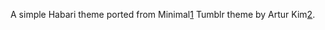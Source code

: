 A simple Habari theme ported from Minimal[1] Tumblr theme by Artur Kim[2].

[1]: http://safe.tumblr.com/theme/preview/10375
[2]: http://arturkim.com/
